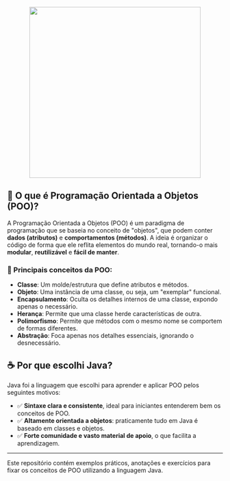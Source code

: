 <p align="center" radius="10px"><img src="https://www.vsit.in/vsit-admin/course_pic/java.png" width="400"></p>

## 🧠 O que é Programação Orientada a Objetos (POO)?

A Programação Orientada a Objetos (POO) é um paradigma de programação que se baseia no conceito de "objetos", que podem conter **dados (atributos)** e **comportamentos (métodos)**. A ideia é organizar o código de forma que ele reflita elementos do mundo real, tornando-o mais **modular**, **reutilizável** e **fácil de manter**.

### 🧩 Principais conceitos da POO:
- **Classe**: Um molde/estrutura que define atributos e métodos.
- **Objeto**: Uma instância de uma classe, ou seja, um "exemplar" funcional.
- **Encapsulamento**: Oculta os detalhes internos de uma classe, expondo apenas o necessário.
- **Herança**: Permite que uma classe herde características de outra.
- **Polimorfismo**: Permite que métodos com o mesmo nome se comportem de formas diferentes.
- **Abstração**: Foca apenas nos detalhes essenciais, ignorando o desnecessário.

## ☕ Por que escolhi Java?

Java foi a linguagem que escolhi para aprender e aplicar POO pelos seguintes motivos:

- ✅ **Sintaxe clara e consistente**, ideal para iniciantes entenderem bem os conceitos de POO.
- ✅ **Altamente orientada a objetos**: praticamente tudo em Java é baseado em classes e objetos.
- ✅ **Forte comunidade e vasto material de apoio**, o que facilita a aprendizagem.

---

Este repositório contém exemplos práticos, anotações e exercícios para fixar os conceitos de POO utilizando a linguagem Java.
